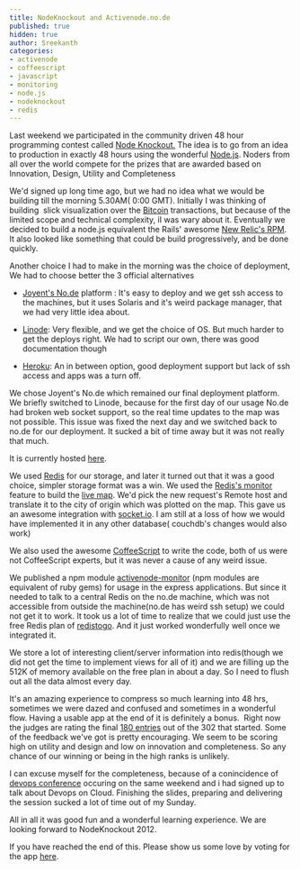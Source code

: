 ```yaml
---
title: NodeKnockout and Activenode.no.de
published: true
hidden: true
author: Sreekanth
categories:
- activenode
- coffeescript
- javascript
- monitoring
- node.js
- nodeknockout
- redis
---
```

Last weekend we participated in the community driven 48 hour programming contest called [Node Knockout.](http://nodeknockout.com/) The idea is to go from an idea to production in exactly 48 hours using the wonderful [Node.js](http://nodejs.org/). Noders from all over the world compete for the prizes that are awarded based on Innovation, Design, Utility and Completeness


We'd signed up long time ago, but we had no idea what we would be building till the morning 5.30AM( 0:00 GMT). Initially I was thinking of building&nbsp; slick visualization over the [Bitcoin](http://www.bitcoin.org) transactions, but because of the limited scope and technical complexity, iI was wary about it. Eventually we decided to build a node.js equivalent the Rails' awesome [New Relic's RPM](http://newrelic.com/). It also looked like something that could be build progressively, and be done quickly.

Another choice I had to make in the morning was the choice of deployment, We had to choose better the 3 official alternatives


- [Joyent's No.de](http://no.de) platform : It's easy to deploy and we
  get ssh access to the machines, but it uses Solaris and it's weird
  package manager, that we had very little idea about.

- [Linode](http://www.linode.com): Very flexible, and we get the
  choice of OS. But much harder to get the deploys right. We had to
  script our own, there was good documentation though

- [Heroku](http://www.heroku.com): An in between option, good
  deployment support but lack of ssh access and apps was a turn off.


We chose Joyent's No.de which remained our final deployment platform. We briefly switched to Linode, because for the first day of our usage No.de had broken web socket support, so the real time updates to the map was not possible. This issue was fixed the next day and we switched back to no.de for our deployment. It sucked a bit of time away but it was not really that much.

It is currently hosted [here](http://activenode.no.de/).

We used [Redis](http://redis.io/) for our storage, and later it turned out that it was a good choice, simpler storage format was a win. We used the [Redis's monitor](http://redis.io/commands/monitor") feature to build the [live map](http://activenode.no.de/hosts/activenode.no.de/live_map). We'd pick the new request's Remote host and translate it to the city of origin which was plotted on the map. This gave us an awesome integration with [socket.io](http://socket.io/). I am still at a loss of how we would have implemented it in any other database( couchdb's changes would also work)

We also used the awesome [CoffeeScript](http://coffeescript.org/) to write the code, both of us were not CoffeeScript experts, but it was never a cause of any weird issue.

We published a npm module
[activenode-monitor](http://search.npmjs.org/#/activenode-monitor") (npm modules are equivalent of ruby gems) for usage in the express applications. But since it needed to talk to a central Redis on the no.de machine, which was not accessible from outside the machine(no.de has weird ssh setup) we could not get it to work. It took us a lot of time to realize that we could just use the free Redis plan of [redistogo](http://www.redistogo.com). And it just worked wonderfully well once we integrated it.

We store a lot of interesting client/server information into redis(though we did not get the time to implement views for all of it) and we are filling up the 512K of memory available on the free plan in about a day. So I need to flush out all the data almost every day.

It's an amazing experience to compress so much learning into 48 hrs,  sometimes we were dazed and confused and sometimes in a wonderful flow. Having a usable app at the end of it is definitely a bonus.&nbsp; Right now the judges are rating the final [180 entries](http://nodeknockout.com/entries) out of the 302 that started. Some of the feedback we've got is pretty encouraging. We seem to be scoring high on utility and design and low on innovation and completeness. So any chance of our winning or being in the high ranks is unlikely.

I can excuse myself for the completeness, because of a conincidence of [devops conference](http://devopsdays.org/) occuring on the same weekend and i had signed up to talk about Devops on Cloud. Finishing the slides, preparing and delivering the session sucked a lot of time out of my Sunday.

All in all it was good fun and a wonderful learning experience. We are looking forward to NodeKnockout 2012.

If you have reached the end of this. Please show us some love by voting for the app [here](http://nodeknockout.com/teams/activenode).
